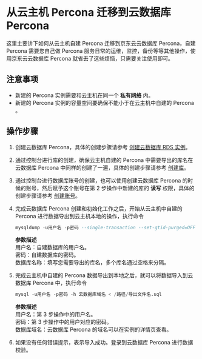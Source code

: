 # 从云主机 Percona 迁移到云数据库 Percona 
这里主要讲下如何从云主机自建 Percona 迁移到京东云云数据库 Percona，自建 Percona 需要您自己做 Percona 服务日常的运维，监控，备份等等其他操作，使用京东云云数据库 Percona 就省去了这些烦恼，只需要关注使用即可。

## 注意事项
* 新建的 Percona 实例需要和云主机在同一个 **私有网络** 内。
* 新建的 Percona 实例的容量空间要确保不能小于在云主机中自建的 Percona 。

## 操作步骤
1. 创建云数据库 Percona，具体的创建步骤请参考 [创建云数据库 RDS 实例](../../../Operation-Guide/Instance/Create-Instance.md)。
2. 通过控制台进行库的创建，确保云主机自建的 Percona 中需要导出的库名在云数据库 Percona 中同样的创建了一遍，具体的创建步骤请参考 [创建库](../../../Operation-Guide/Database-Management/Create-Database.md)。
3. 通过控制台进行数据库账号的创建，也可以使用创建云数据库 Percona 的时候的账号，然后赋予这个账号在第 2 步操作中新建的库的 **读写** 权限，具体的创建步骤请参考 [创建账号](../../../Operation-Guide/Account/Create-Account/Percona-Create-Account.md)。
4. 完成云数据库 Percona 创建和初始化工作之后，开始从云主机中自建的 Percona 进行数据导出到云主机本地的操作，执行命令

    ```SQL
    mysqldump -u用户名 -p密码 --single-transaction --set-gtid-purged=OFF -B 数据库名称 > /路径/导出文件名.sql
    ```
    **参数描述**  
    用户名：自建数据库的用户名。  
    密码：自建数据库的密码。  
    数据库名称：填写您需要导出的库名，多个库名通过空格来分隔。  

5. 完成云主机中自建的 Percona 数据导出到本地之后，就可以将数据导入到云数据库 Percona 中，执行命令

    ```SQL
    mysql -u用户名 -p密码 -h 云数据库域名 < /路径/导出文件名.sql
    ```
    **参数描述**  
     用户名：第 3 步操作中的用户名。  
     密码：第 3 步操作中的用户对应的密码。  
     数据库域名：云数据库 Percona 的域名可以在实例的详情页查看。  
    
6. 如果没有任何错误提示，表示导入成功。登录到云数据库 Percona 进行数据校验。
